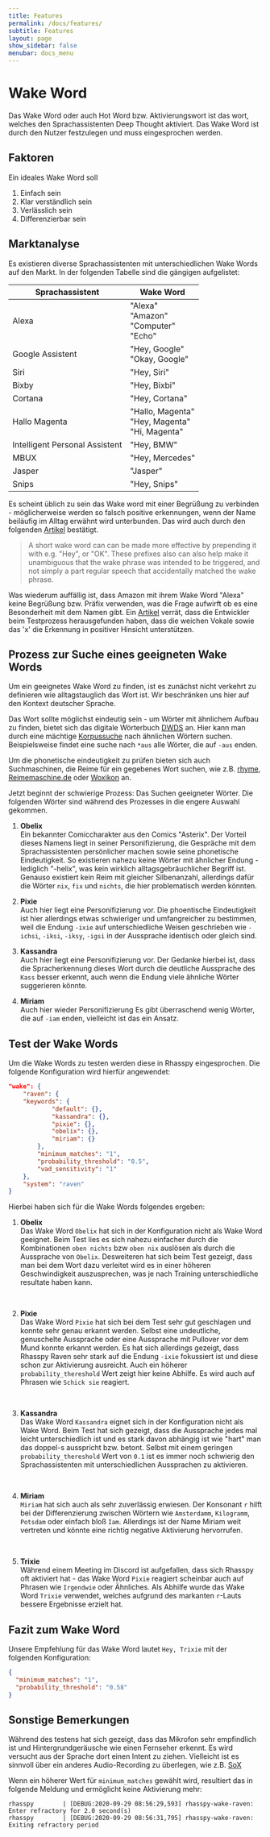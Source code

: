 ```yaml
---
title: Features
permalink: /docs/features/
subtitle: Features
layout: page
show_sidebar: false
menubar: docs_menu
---
```


# Wake Word

Das Wake Word oder auch Hot Word bzw. Aktivierungswort ist das wort, welches den Sprachassistenten Deep Thought aktiviert. Das Wake Word ist durch den Nutzer festzulegen und muss eingesprochen werden.

## Faktoren

Ein ideales Wake Word soll

1. Einfach sein
2. Klar verständlich sein
3. Verlässlich sein
4. Differenzierbar sein

## Marktanalyse

Es existieren diverse Sprachassistenten mit unterschiedlichen Wake Words auf den Markt. In der folgenden Tabelle sind die gängigen aufgelistet:

| Sprachassistent                | Wake Word                                                         |
| ------------------------------ | ----------------------------------------------------------------- |
| Alexa                          | "Alexa" <br /> "Amazon" <br /> "Computer" <br /> "Echo"   |
| Google Assistent               | "Hey, Google" <br /> "Okay, Google"                           |
| Siri                           | "Hey, Siri"                                                     |
| Bixby                          | "Hey, Bixbi"                                                    |
| Cortana                        | "Hey, Cortana"                                                  |
| Hallo Magenta                  | "Hallo, Magenta" <br /> "Hey, Magenta" <br /> "Hi, Magenta" |
| Intelligent Personal Assistent | "Hey, BMW"                                                      |
| MBUX                           | "Hey, Mercedes"                                                 |
| Jasper                         | "Jasper"                                                        |
| Snips                          | "Hey, Snips"                                                    |

Es scheint üblich zu sein das Wake word mit einer Begrüßung zu verbinden - möglicherweise werden so falsch positive erkennungen, wenn der Name beiläufig im Alltag erwähnt wird unterbunden. Das wird auch durch den folgenden [Artikel](https://picovoice.ai/tips/choosing-a-wake-word/) bestätigt.

> A short wake word can can be made more effective by prepending it with e.g. "Hey", or "OK". These prefixes also can also help make it unambiguous that the wake phrase was intended to be triggered, and not simply a part regular speech that accidentally matched the wake phrase.

Was wiederum auffällig ist, dass Amazon mit ihrem Wake Word "Alexa" keine Begrüßung bzw. Präfix verwenden, was die Frage aufwirft ob es eine Besonderheit mit dem Namen gibt. Ein [Artikel](https://www.businessinsider.com/why-amazon-called-it-alexa-2016-7?r=DE&IR=T) verrät, dass die Entwickler beim Testprozess herausgefunden haben, dass die weichen Vokale sowie das 'x' die Erkennung in positiver Hinsicht unterstützen.

## Prozess zur Suche eines geeigneten Wake Words

Um ein geeignetes Wake Word zu finden, ist es zunächst nicht verkehrt zu definieren wie alltagstauglich das Wort ist. Wir beschränken uns hier auf den Kontext deutscher Sprache.

Das Wort sollte möglichst eindeutig sein - um Wörter mit ähnlichem Aufbau zu finden, bietet sich das digitale Wörterbuch [DWDS](https://www.dwds.de/) an. Hier kann man durch eine mächtige [Korpussuche](https://www.dwds.de/d/korpussuche) nach ähnlichen Wörtern suchen. Beispielsweise findet eine suche nach `*aus` alle Wörter, die auf `-aus` enden.

Um die phonetische eindeutigkeit zu prüfen bieten sich auch Suchmaschinen, die Reime für ein gegebenes Wort suchen, wie z.B. [rhyme](https://www.d-rhyme.de/), [Reimemaschine.de](https://www.reimemaschine.de/) oder [Woxikon](https://reime.woxikon.de/ger/finden.php) an.

Jetzt beginnt der schwierige Prozess: Das Suchen geeigneter Wörter. Die folgenden Wörter sind während des Prozesses in die engere Auswahl gekommen.

1. **Obelix** <br />
   Ein bekannter Comiccharakter aus den Comics "Asterix". Der Vorteil dieses Namens liegt in seiner Personifizierung, die Gespräche mit dem Sprachassistenten persönlicher machen sowie seine phonetische Eindeutigkeit. So existieren nahezu keine Wörter mit ähnlicher Endung - lediglich "-helix", was kein wirklich alltagsgebräuchlicher Begriff ist.
   Genauso existiert kein Reim mit gleicher Silbenanzahl, allerdings dafür die Wörter `nix`, `fix` und `nichts`, die hier problematisch werden könnten.
   <br />
   
2. **Pixie** <br />
    Auch hier liegt eine Personifizierung vor.
    Die phoentische Eindeutigkeit ist hier allerdings etwas schwieriger und umfangreicher zu bestimmen, weil die Endung `-ixie` auf unterschiedliche Weisen geschrieben wie `-ichsi`, `-iksi`, `-iksy`, `-igsi` in der Aussprache identisch oder gleich sind.
    <br />
    
3. **Kassandra** <br />
    Auch hier liegt eine Personifizierung vor.
    Der Gedanke hierbei ist, dass die Spracherkennung dieses Wort durch die deutliche Aussprache des `Kass` besser erkennt, auch wenn die Endung viele ähnliche Wörter suggerieren könnte.
    <br />
    
4. **Miriam** <br />
    Auch hier wieder Personifizierung
    Es gibt überraschend wenig Wörter, die auf `-iam` enden, vielleicht ist das ein Ansatz.

## Test der Wake Words

Um die Wake Words zu testen werden diese in Rhasspy eingesprochen. Die folgende Konfiguration wird hierfür angewendet:

```json
"wake": {
    "raven": {
    "keywords": {
            "default": {},
            "kassandra": {},
            "pixie": {},
            "obelix": {},
            "miriam": {}
        },
        "minimum_matches": "1",
        "probability_threshold": "0.5",
        "vad_sensitivity": "1"
    },
    "system": "raven"
}
```

Hierbei haben sich für die Wake Words folgendes ergeben:

1. **Obelix** <br />
Das Wake Word `Obelix` hat sich in der Konfiguration nicht als Wake Word geeignet. Beim Test lies es sich nahezu 
einfacher durch die Kombinationen `oben nichts` bzw `oben nix` auslösen als durch die Aussprache von `Obelix`. 
Desweiteren hat sich beim Test gezeigt, dass man bei dem Wort dazu verleitet wird es in einer höheren Geschwindigkeit 
auszusprechen, was je nach Training unterschiedliche resultate haben kann.
<br /> 

2. **Pixie** <br />
Das Wake Word `Pixie` hat sich bei dem Test sehr gut geschlagen und konnte sehr genau erkannt werden. Selbst eine 
undeutliche, genuschelte Aussprache oder eine Aussprache mit Pullover vor dem Mund konnte erkannt werden. Es hat sich 
allerdings gezeigt, dass Rhasspy Raven sehr stark auf die Endung `-ixie` fokussiert ist und diese schon zur Aktivierung 
ausreicht. Auch ein höherer `probability_thereshold` Wert zeigt hier keine Abhilfe. Es wird auch auf Phrasen wie 
`Schick sie` reagiert.
<br />

3. **Kassandra** <br />
Das Wake Word `Kassandra` eignet sich in der Konfiguration nicht als Wake Word. Beim Test hat sich gezeigt, dass die 
Aussprache jedes mal leicht unterschiedlich ist und es stark davon abhängig ist wie "hart" man das doppel-s ausspricht 
bzw. betont. Selbst mit einem geringen `probability_thereshold` Wert von `0.1` ist es immer noch schwierig den 
Sprachassistenten mit unterschiedlichen Aussprachen zu aktivieren.
<br />

4. **Miriam** <br />
`Miriam` hat sich auch als sehr zuverlässig erwiesen. Der Konsonant `r` hilft bei der Differenzierung zwischen Wörtern 
wie `Amsterdamm`, `Kilogramm`, `Potsdam` oder einfach bloß `Iam`. Allerdings ist der Name Miriam weit vertreten und 
könnte eine richtig negative Aktivierung hervorrufen.
<br />

5. **Trixie** <br />
Während einem Meeting im Discord ist aufgefallen, dass sich Rhasspy oft aktiviert hat - das Wake Word `Pixie` reagiert 
scheinbar auch auf Phrasen wie `Irgendwie` oder Ähnliches.
Als Abhilfe wurde das Wake Word `Trixie` verwendet, welches aufgrund des markanten `r`-Lauts bessere Ergebnisse erzielt 
hat.  

## Fazit zum Wake Word

Unsere Empfehlung für das Wake Word lautet `Hey, Trixie` mit der folgenden Konfiguration:

```json
{
  "minimum_matches": "1",
  "probability_threshold": "0.58"
}
```

## Sonstige Bemerkungen

Während des testens hat sich gezeigt, dass das Mikrofon sehr empfindlich ist und Hintergrundgeräusche wie einen Fernseher erkennt. Es wird versucht aus der Sprache dort einen Intent zu ziehen. Vielleicht ist es sinnvoll über ein anderes Audio-Recording zu überlegen, wie z.B. [SoX](http://sox.sourceforge.net/)

Wenn ein höherer Wert für `minimum_matches` gewählt wird, resultiert das in folgende Meldung und ermöglicht keine Aktivierung mehr:

```
rhasspy        | [DEBUG:2020-09-29 08:56:29,593] rhasspy-wake-raven: Enter refractory for 2.0 second(s)
rhasspy        | [DEBUG:2020-09-29 08:56:31,795] rhasspy-wake-raven: Exiting refractory period
```

